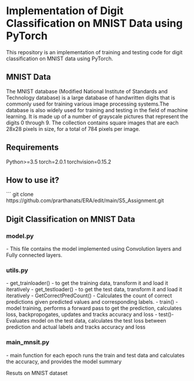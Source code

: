 <h1> Implementation of Digit Classification on MNIST Data using PyTorch </h1>

This repository is an implementation of training and testing code for digit classification on MNIST data using PyTorch.

<h2> MNIST Data </h2>
The MNIST database (Modified National Institute of Standards and Technology database) is a large database of handwritten digits that is commonly used for training various image processing systems.The database is also widely used for training and testing in the field of machine learning. It is made up of a number of grayscale pictures that represent the digits 0 through 9. The collection contains square images that are each 28x28 pixels in size, for a total of 784 pixels per image.

<h2> Requirements </h2>
Python>=3.5
torch=2.0.1
torchvision=0.15.2

<h2> How to use it? </h2> 
``` git clone https://github.com/prarthanats/ERA/edit/main/S5_Assignment.git 



<h2> Digit Classification on MNIST Data </h2>

<h3> model.py </h3>
- This file contains the model implemented using Convolution layers and Fully connected layers. 
<h3> utils.py </h3>
- get_trainloader() - to get the training data, transform it and load it iteratively
- get_testloader() - to get the test data, transform it and load it iteratively
- GetCorrectPredCount() - Calculates the count of correct predictions given predicted values and corresponding labels.
- train() - model training, performs a forward pass to get the prediction, calculates loss, backpropogates, updates and tracks accuracy and loss
- test()- Evaluates model on the test data, calculates the test loss between prediction and actual labels and tracks accuracy and loss

<h3> main_mnsit.py </h3>
- main function for each epoch runs the train and test data and calculates the accuracy, and provides the model summary

Resuts on MNIST dataset
